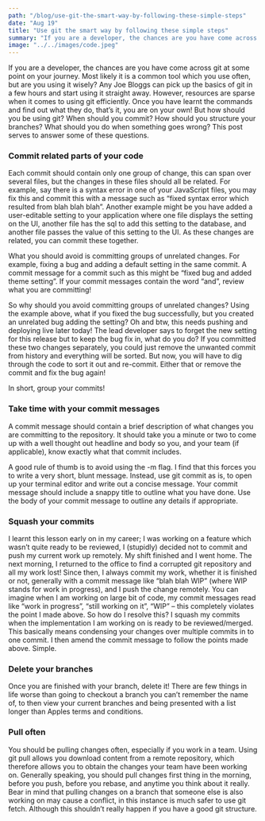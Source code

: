 ```yaml
---
path: "/blog/use-git-the-smart-way-by-following-these-simple-steps"
date: "Aug 19"
title: "Use git the smart way by following these simple steps"
summary: "If you are a developer, the chances are you have come across git at some point on your journey. Most likely it is a common tool which you use often, but are you using it wisely? Follow these steps to be more proficient with git."
image: "../../images/code.jpeg"
---
```


If you are a developer, the chances are you have come across git at some point on your journey.
Most likely it is a common tool which you use often, but are you using it wisely? Any Joe Bloggs
can pick up the basics of git in a few hours and start using it straight away. However,
resources are sparse when it comes to using git efficiently. Once you have learnt the commands
and find out what they do, that’s it, you are on your own! But how should you be using git? When
should you commit? How should you structure your branches? What should you do when something
goes wrong? This post serves to answer some of these questions.

### Commit related parts of your code
Each commit should contain only one group of change, this can span over several files, but the
changes in these files should all be related. For example, say there is a syntax error in one of
your JavaScript files, you may fix this and commit this with a message such as “fixed syntax
error which resulted from blah blah blah”. Another example might be you have added a
user-editable setting to your application where one file displays the setting on the UI,
another file has the sql to add this setting to the database, and another file passes the value
of this setting to the UI. As these changes are related, you can commit these together.

What you should avoid is committing groups of unrelated changes. For example, fixing a bug and
adding a default setting in the same commit. A commit message for a commit such as this might
be “fixed bug and added theme setting”. If your commit messages contain the word “and”, review
what you are committing!

So why should you avoid committing groups of unrelated changes? Using the example above, what if
you fixed the bug successfully, but you created an unrelated bug adding the setting? Oh and btw,
this needs pushing and deploying live later today! The lead developer says to forget the new
setting for this release but to keep the bug fix in, what do you do? If you committed these two
changes separately, you could just remove the unwanted commit from history and everything will
be sorted. But now, you will have to dig through the code to sort it out and re-commit. Either
that or remove the commit and fix the bug again!

In short, group your commits!

### Take time with your commit messages
A commit message should contain a brief description of what changes you are committing to the
repository. It should take you a minute or two to come up with a well thought out headline and
body so you, and your team (if applicable), know exactly what that commit includes.

A good rule of thumb is to avoid using the -m flag. I find that this forces you to write a very
short, blunt message. Instead, use git commit as is, to open up your terminal editor and write
out a concise message. Your commit message should include a snappy title to outline what you
have done. Use the body of your commit message to outline any details if appropriate.


### Squash your commits
I learnt this lesson early on in my career; I was working on a feature which wasn’t quite ready
to be reviewed, I (stupidly) decided not to commit and push my current work up remotely. My shift
finished and I went home. The next morning, I returned to the office to find a corrupted git
repository and all my work lost! Since then, I always commit my work, whether it is finished or not,
generally with a commit message like “blah blah WIP” (where WIP stands for work in progress), and I
push the change remotely.
You can imagine when I am working on large bit of code, my commit messages read like “work in progress”,
“still working on it”, “WIP” – this completely violates the point I made above. So how do I resolve this?
I squash my commits when the implementation I am working on is ready to be reviewed/merged. This
basically means condensing your changes over multiple commits in to one commit. I then amend the commit
message to follow the points made above. Simple.

### Delete your branches
Once you are finished with your branch, delete it! There are few things in life worse than going to checkout
a branch you can’t remember the name of, to then view your current branches and being presented with a list
longer than Apples terms and conditions.

### Pull often
You should be pulling changes often, especially if you work in a team. Using git pull allows you download
content from a remote repository, which therefore allows you to obtain the changes your team have been working
on. Generally speaking, you should pull changes first thing in the morning, before you push, before you rebase,
and anytime you think about it really. Bear in mind that pulling changes on a branch that someone else is also
working on may cause a conflict, in this instance is much safer to use git fetch. Although this shouldn’t
really happen if you have a good git structure.